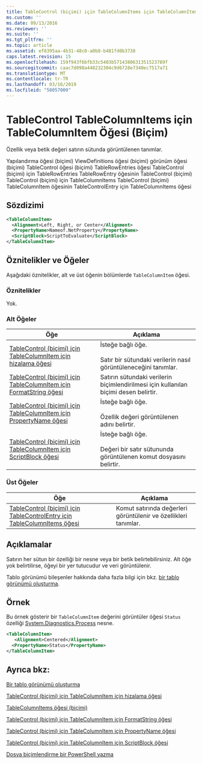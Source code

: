 ```yaml
---
title: TableControl (biçimi) için TableColumnItems için TableColumnItem öğesi | Microsoft Docs
ms.custom: ''
ms.date: 09/13/2016
ms.reviewer: ''
ms.suite: ''
ms.tgt_pltfrm: ''
ms.topic: article
ms.assetid: ef8395aa-4b31-48c0-a0b8-b481fd0b3738
caps.latest.revision: 15
ms.openlocfilehash: 159f943f6bfb33c5403b5714380631351523789f
ms.sourcegitcommit: caac7d098a448232304c9d6728e7340ec7517a71
ms.translationtype: MT
ms.contentlocale: tr-TR
ms.lasthandoff: 03/16/2019
ms.locfileid: "58057000"
---
```

# <a name="tablecolumnitem-element-for-tablecolumnitems-for-tablecontrol-format"></a>TableControl TableColumnItems için TableColumnItem Öğesi (Biçim)

Özellik veya betik değeri satırın sütunda görüntülenen tanımlar.

Yapılandırma öğesi (biçimi) ViewDefinitions öğesi (biçimi) görünüm öğesi (biçimi) TableControl öğesi (biçimi) TableRowEntries öğesi TableControl (biçimi) için TableRowEntries TableRowEntry öğesinin TableControl (biçimi) TableControl (biçimi) için TableColumnItems TableControl (biçimi) TableColumnItem öğesinin TableControlEntry için TableColumnItems öğesi

## <a name="syntax"></a>Sözdizimi

```xml
<TableColumnItem>
  <Alignment>Left, Right, or Center</Alignment>
  <PropertyName>Nameof.NetProperty</PropertyName>
  <ScriptBlock>ScriptToEvaluate</ScriptBlock>
</TableColumnItem>
```

## <a name="attributes-and-elements"></a>Öznitelikler ve Öğeler

Aşağıdaki öznitelikler, alt ve üst öğenin bölümlerde `TableColumnItem` öğesi.

### <a name="attributes"></a>Öznitelikler

Yok.

### <a name="child-elements"></a>Alt Öğeler

|Öğe|Açıklama|
|-------------|-----------------|
|[TableControl (biçimi) için TableColumnItem için hizalama öğesi](./alignment-element-for-tablecolumnitem-for-tablecontrol-format.md)|İsteğe bağlı öğe.<br /><br /> Satır bir sütundaki verilerin nasıl görüntüleneceğini tanımlar.|
|[TableControl (biçimi) için TableColumnItem için FormatString öğesi](./formatstring-element-for-tablecolumnitem-for-tablecontrol-format.md)|Satırın sütundaki verilerin biçimlendirilmesi için kullanılan biçimi desen belirtir.|
|[TableControl (biçimi) için TableColumnItem için PropertyName öğesi](./propertyname-element-for-tablecolumnitem-for-tablecontrol-format.md)|İsteğe bağlı öğe.<br /><br /> Özellik değeri görüntülenen adını belirtir.|
|[TableControl (biçimi) için TableColumnItem için ScriptBlock öğesi](./scriptblock-element-for-tablecolumnitem-for-tablecontrol-format.md)|İsteğe bağlı öğe.<br /><br /> Değeri bir satır sütununda görüntülenen komut dosyasını belirtir.|

### <a name="parent-elements"></a>Üst Öğeler

|Öğe|Açıklama|
|-------------|-----------------|
|[TableControl (biçimi) için TableControlEntry için TableColumnItems öğesi](./tablecolumnitems-element-for-tablerowentry-for-tablecontrol-format.md)|Komut satırında değerleri görüntülenir ve özellikleri tanımlar.|

## <a name="remarks"></a>Açıklamalar

Satırın her sütun bir özelliği bir nesne veya bir betik belirtebilirsiniz. Alt öğe yok belirtilirse, öğeyi bir yer tutucudur ve veri görüntülenir.

Tablo görünümü bileşenler hakkında daha fazla bilgi için bkz. [bir tablo görünümü oluşturma](./creating-a-table-view.md).

## <a name="example"></a>Örnek

Bu örnek gösterir bir `TableColumnItem` değerini görüntüler öğesi `Status` özelliği [System.Diagnostics.Process](/dotnet/api/System.Diagnostics.Process) nesne.

```xml
<TableColumnItem>
   <Alignment>Centered</Alignment>
  <PropertyName>Status</PropertyName>
</TableColumnItem>

```

## <a name="see-also"></a>Ayrıca bkz:

[Bir tablo görünümü oluşturma](./creating-a-table-view.md)

[TableControl (biçimi) için TableColumnItem için hizalama öğesi](./alignment-element-for-tablecolumnitem-for-tablecontrol-format.md)

[TableColumnItems öğesi (biçimi)](./tablecolumnitems-element-for-tablerowentry-for-tablecontrol-format.md)

[TableControl (biçimi) için TableColumnItem için FormatString öğesi](./formatstring-element-for-tablecolumnitem-for-tablecontrol-format.md)

[TableControl (biçimi) için TableColumnItem için PropertyName öğesi](./propertyname-element-for-tablecolumnitem-for-tablecontrol-format.md)

[TableControl (biçimi) için TableColumnItem için ScriptBlock öğesi](./scriptblock-element-for-tablecolumnitem-for-tablecontrol-format.md)

[Dosya biçimlendirme bir PowerShell yazma](./writing-a-powershell-formatting-file.md)
